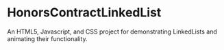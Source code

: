 # HonorsContractLinkedList
An HTML5, Javascript, and CSS project for demonstrating LinkedLists and animating their functionality.
